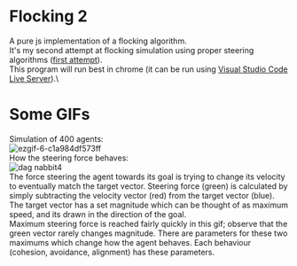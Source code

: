 # Flocking 2
A pure js implementation of a flocking algorithm.\
It's my second attempt at flocking simulation using proper steering algorithms ([first attempt](https://github.com/ElliotSemiColon/flocking)).\
This program will run best in chrome (it can be run using [Visual Studio Code Live Server](https://marketplace.visualstudio.com/items?itemName=ritwickdey.LiveServer)).\

# Some GIFs
Simulation of 400 agents:\
![ezgif-6-c1a984df573ff](https://user-images.githubusercontent.com/45922387/122753032-9198e100-d289-11eb-92fd-52951869d2bd.gif)\
How the steering force behaves:\
![dag nabbit4](https://user-images.githubusercontent.com/45922387/122754275-5ac3ca80-d28b-11eb-8e65-b6ab1b3e9da3.gif)\
The force steering the agent towards its goal is trying to change its velocity to eventually match the target vector.
Steering force (green) is calculated by simply subtracting the velocity vector (red) from the target vector (blue). The target vector has a set magnitude which can be thought of as maximum speed, and its drawn in the direction of the goal.\
Maximum steering force is reached fairly quickly in this gif; observe that the green vector rarely changes magnitude. There are parameters for these two maximums which change how the agent behaves. Each behaviour (cohesion, avoidance, alignment) has these parameters.

